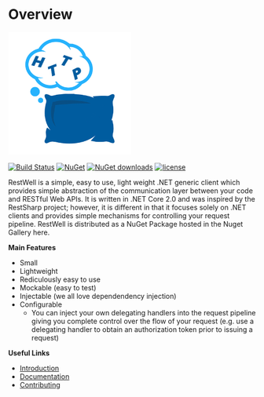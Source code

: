 # Overview
![logo](./Logo.png)

[![Build Status](https://travis-ci.org/StephenMP/RestWell.svg?branch=master)](https://travis-ci.org/StephenMP/RestWell) [![NuGet](https://img.shields.io/nuget/v/RestWell.svg)](https://www.nuget.org/packages/RestWell/)
[![NuGet downloads](https://img.shields.io/nuget/dt/RestWell.svg)](https://badge.fury.io/nu/RestWell) [![license](https://img.shields.io/github/license/StephenMP/RestWell.svg)]()

RestWell is a simple, easy to use, light weight .NET generic client which provides simple abstraction of the communication layer between your code and RESTful Web APIs. It is written in .NET Core 2.0 and was inspired by the RestSharp project; however, it is different in that it focuses solely on .NET clients and provides simple mechanisms for controlling your request pipeline. RestWell is distributed as a NuGet Package hosted in the Nuget Gallery here.

**Main Features**
 * Small
 * Lightweight
 * Rediculously easy to use
 * Mockable (easy to test)
 * Injectable (we all love dependendency injection)
 * Configurable
    * You can inject your own delegating handlers into the request pipeline giving you complete control over the flow of your request (e.g. use a delegating handler to obtain an authorization token prior to issuing a request)

**Useful Links**
* [Introduction](https://github.com/StephenMP/RestWell.Examples/blob/master/RestWell.Examples.Introduction/Introduction.cs)
* [Documentation](https://github.com/StephenMP/RestWell/wiki)
* [Contributing](https://github.com/StephenMP/RestWell/blob/master/CONTRIBUTING.md)
